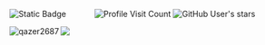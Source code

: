 ‎![Static Badge](https://img.shields.io/badge/hey%2C%20i'm%20qazer2687-585858)⠀⠀⠀      
![Profile Visit Count](https://komarev.com/ghpvc/?username=qazer2687&style=flat&label=views&color=585858&abbreviated=true)
![GitHub User's stars](https://img.shields.io/github/stars/qazer2687?style=flat&color=585858&labelColor=585858)
<p><img align="left" src="https://qazer2687.vercel.app/api/top-langs?username=qazer2687&border_color=585858&disable_animations=true&card_width=300&show_icons=true&theme=dark&locale=en&layout=compact&bg_color=00000022&langs_count=20&exclude_repo=stats,obsidian" alt="qazer2687" /></p> <!-- &hide=javascript,css,scss,html --> 




![](https://hit.yhype.me/github/profile?user_id=114782572) <!-- https://yhype.me/github/profile-views --> 
